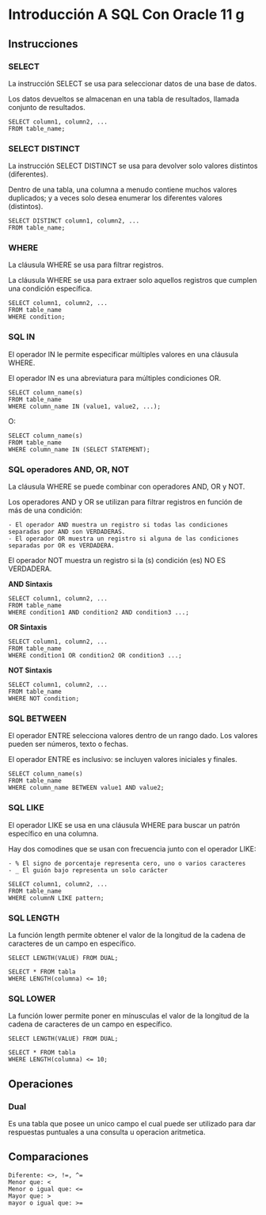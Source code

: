 # Introducción A SQL Con Oracle 11 g

## Instrucciones

### SELECT

La instrucción SELECT se usa para seleccionar datos de una base de datos.

Los datos devueltos se almacenan en una tabla de resultados, llamada conjunto de resultados.

```
SELECT column1, column2, ...
FROM table_name; 
```

### SELECT DISTINCT

La instrucción SELECT DISTINCT se usa para devolver solo valores distintos (diferentes).

Dentro de una tabla, una columna a menudo contiene muchos valores duplicados; y a veces solo desea enumerar los diferentes valores (distintos).

```
SELECT DISTINCT column1, column2, ...
FROM table_name; 
```

### WHERE

La cláusula WHERE se usa para filtrar registros.

La cláusula WHERE se usa para extraer solo aquellos registros que cumplen una condición específica.

```
SELECT column1, column2, ...
FROM table_name
WHERE condition; 
```

### SQL IN

El operador IN le permite especificar múltiples valores en una cláusula WHERE.

El operador IN es una abreviatura para múltiples condiciones OR.

```
SELECT column_name(s)
FROM table_name
WHERE column_name IN (value1, value2, ...); 
```

O:

```
SELECT column_name(s)
FROM table_name
WHERE column_name IN (SELECT STATEMENT); 
```

### SQL operadores AND, OR, NOT

La cláusula WHERE se puede combinar con operadores AND, OR y NOT.

Los operadores AND y OR se utilizan para filtrar registros en función de más de una condición:

    - El operador AND muestra un registro si todas las condiciones separadas por AND son VERDADERAS.
    - El operador OR muestra un registro si alguna de las condiciones separadas por OR es VERDADERA.

El operador NOT muestra un registro si la (s) condición (es) NO ES VERDADERA.

**AND Sintaxis**

```
SELECT column1, column2, ...
FROM table_name
WHERE condition1 AND condition2 AND condition3 ...; 
```

**OR Sintaxis**

```
SELECT column1, column2, ...
FROM table_name
WHERE condition1 OR condition2 OR condition3 ...; 
```

**NOT Sintaxis**

```
SELECT column1, column2, ...
FROM table_name
WHERE NOT condition; 
```

### SQL BETWEEN

El operador ENTRE selecciona valores dentro de un rango dado. Los valores pueden ser números, texto o fechas.

El operador ENTRE es inclusivo: se incluyen valores iniciales y finales.

```
SELECT column_name(s)
FROM table_name
WHERE column_name BETWEEN value1 AND value2; 
```

### SQL LIKE

El operador LIKE se usa en una cláusula WHERE para buscar un patrón específico en una columna.

Hay dos comodines que se usan con frecuencia junto con el operador LIKE:

    - % El signo de porcentaje representa cero, uno o varios caracteres
    - _ El guión bajo representa un solo carácter

```
SELECT column1, column2, ...
FROM table_name
WHERE columnN LIKE pattern; 
```
### SQL LENGTH 

La función length permite obtener el valor de la longitud de la cadena de caracteres de un campo en específico.

```
SELECT LENGTH(VALUE) FROM DUAL;

SELECT * FROM tabla
WHERE LENGTH(columna) <= 10; 
```

### SQL LOWER 

La función lower permite poner en mínusculas el valor de la longitud de la cadena de caracteres de un campo en específico.

```
SELECT LENGTH(VALUE) FROM DUAL;

SELECT * FROM tabla
WHERE LENGTH(columna) <= 10; 
```

## Operaciones

### Dual

Es una tabla que posee un unico campo el cual puede ser utilizado para dar respuestas puntuales a una consulta u operacion aritmetica.

## Comparaciones

```
Diferente: <>, !=, ^=
Menor que: <
Menor o igual que: <=
Mayor que: >
mayor o igual que: >=
```